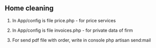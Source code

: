 ## Home cleaning

1. In App/config is file price.php - for price services

2. In App/config is file invoices.php - for private data of firm 

3. For send pdf file with order, write in console php artisan send:mail
